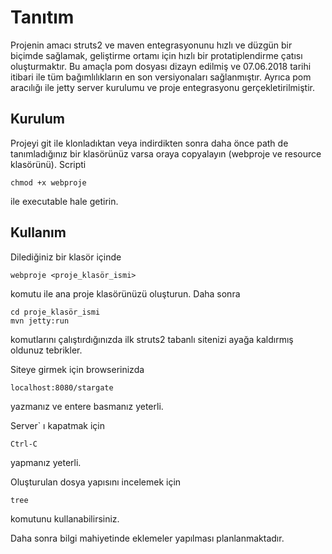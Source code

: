 # Tanıtım
Projenin amacı struts2 ve maven entegrasyonunu hızlı ve düzgün bir biçimde sağlamak, geliştirme ortamı için hızlı bir protatiplendirme çatısı oluşturmaktır. Bu amaçla pom dosyası dizayn edilmiş ve 07.06.2018 tarihi itibari ile tüm bağımlılıkların en son versiyonaları sağlanmıştır. Ayrıca pom aracılığı ile jetty server kurulumu ve proje entegrasyonu gerçekletirilmiştir.
  
## Kurulum
Projeyi git ile klonladıktan veya indirdikten sonra daha önce path de tanımladığınız bir klasörünüz varsa oraya copyalayın (webproje ve resource klasörünü). Scripti 

	chmod +x webproje

ile executable hale getirin.

## Kullanım
Dilediğiniz bir klasör içinde
	
	webproje <proje_klasör_ismi>

komutu ile ana proje klasörünüzü oluşturun. Daha sonra

	cd proje_klasör_ismi
	mvn jetty:run

komutlarını çalıştırdığınızda ilk struts2 tabanlı sitenizi ayağa kaldırmış oldunuz tebrikler. 

Siteye girmek için browserinizda

	localhost:8080/stargate

yazmanız ve entere basmanız yeterli.

Server` ı kapatmak için

	Ctrl-C

yapmanız yeterli.

Oluşturulan dosya yapısını incelemek için 

	tree

komutunu kullanabilirsiniz.

Daha sonra bilgi mahiyetinde eklemeler yapılması planlanmaktadır.
